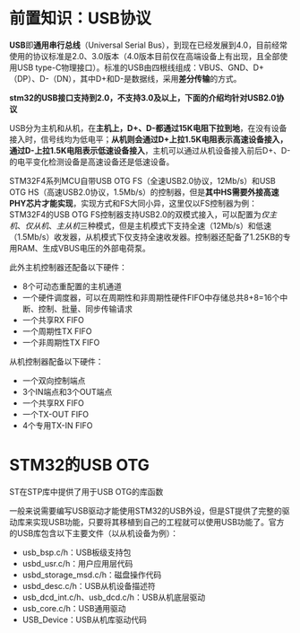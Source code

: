 # 前置知识：USB协议

**USB**即**通用串行总线**（Universal Serial Bus），到现在已经发展到4.0，目前经常使用的协议标准是2.0、3.0版本（4.0版本目前仅在高端设备上有出现，且全部使用USB type-C物理接口）。标准的USB由四根线组成：VBUS、GND、D+（DP）、D-（DN），其中D+和D-是数据线，采用**差分传输**的方式。

**stm32的USB接口支持到2.0，不支持3.0及以上，下面的介绍均针对USB2.0协议**

USB分为主机和从机，在**主机上，D+、D-都通过15K电阻下拉到地**，在没有设备接入时，信号线均为低电平；**从机则会通过D+上拉1.5K电阻表示高速设备接入，通过D-上拉1.5K电阻表示低速设备接入**，主机可以通过从机设备接入前后D+、D-的电平变化检测设备是高速设备还是低速设备。

STM32F4系列MCU自带USB OTG FS（全速USB2.0协议，12Mb/s）和USB OTG HS（高速USB2.0协议，1.5Mb/s）的控制器，但是**其中HS需要外接高速PHY芯片才能实现**，实现方式和FS大同小异，这里仅以FS控制器为例：STM32F4的USB OTG FS控制器支持USB2.0的双模式接入，可以配置为*仅主机*、*仅从机*、*主从机*三种模式，但是主机模式下支持全速（12Mb/s）和低速（1.5Mb/s）收发器，从机模式下仅支持全速收发器。控制器还配备了1.25KB的专用RAM、生成VBUS电压的外部电荷泵。

此外主机控制器还配备以下硬件：

* 8个可动态重配置的主机通道
* 一个硬件调度器，可以在周期性和非周期性硬件FIFO中存储总共8+8=16个中断、控制、批量、同步传输请求
* 一个共享RX FIFO
* 一个周期性TX FIFO
* 一个非周期性TX FIFO

从机控制器配备以下硬件：

* 一个双向控制端点
* 3个IN端点和3个OUT端点
* 一个共享RX FIFO
* 一个TX-OUT FIFO
* 4个专用TX-IN FIFO

# STM32的USB OTG

ST在STP库中提供了用于USB OTG的库函数

一般来说需要编写USB驱动才能使用STM32的USB外设，但是ST提供了完整的驱动库来实现USB功能，只要将其移植到自己的工程就可以使用USB功能了。官方的USB库包含以下主要文件（以从机设备为例）：

* usb_bsp.c/h：USB板级支持包
* usbd_usr.c/h：用户应用层代码
* usbd_storage_msd.c/h：磁盘操作代码
* usbd_desc.c/h：USB从机设备描述符
* usb_dcd_int.c/h、usb_dcd.c/h：USB从机底层驱动
* usb_core.c/h：USB通用驱动
* USB_Device：USB从机库驱动代码















